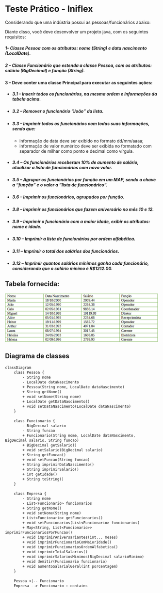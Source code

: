 # Teste Prático - Iniflex

Considerando que uma indústria possui as pessoas/funcionários abaixo:

Diante disso, você deve desenvolver um projeto java, com os seguintes requisitos:

##### 1– Classe Pessoa com os atributos: nome (String) e data nascimento (LocalDate).

##### 2 – Classe Funcionário que estenda a classe Pessoa, com os atributos: salário (BigDecimal) e função (String).

#### 3 – Deve conter uma classe Principal para executar as seguintes ações:
- ##### 3.1 – Inserir todos os funcionários, na mesma ordem e informações da tabela acima.
- ##### 3.2 – Remover o funcionário “João” da lista.
- ##### 3.3 – Imprimir todos os funcionários com todas suas informações, sendo que:
   -  informação de data deve ser exibido no formato dd/mm/aaaa;
   -  informação de valor numérico deve ser exibida no formatado com separador de milhar como ponto e decimal como vírgula.
- ##### 3.4 – Os funcionários receberam 10% de aumento de salário, atualizar a lista de funcionários com novo valor.
- ##### 3.5 – Agrupar os funcionários por função em um MAP, sendo a chave a “função” e o valor a “lista de funcionários”.
- ##### 3.6 – Imprimir os funcionários, agrupados por função.
- ##### 3.8 – Imprimir os funcionários que fazem aniversário no mês 10 e 12.
- ##### 3.9 – Imprimir o funcionário com a maior idade, exibir os atributos: nome e idade.
- ##### 3.10 – Imprimir a lista de funcionários por ordem alfabética.
- ##### 3.11 – Imprimir o total dos salários dos funcionários.
- ##### 3.12 – Imprimir quantos salários mínimos ganha cada funcionário, considerando que o salário mínimo é R$1212.00.

## Tabela fornecida:
![Tabela de usuários](./assets/tabela-funcionarios.png)

## Diagrama de classes

```mermaid
classDiagram
    class Pessoa {
        - String nome
        - LocalDate dataNascimento
        + Pessoa(String nome, LocalDate dataNascimento)
        + String getNome()
        + void setNome(String nome)
        + LocalDate getDataNascimento()
        + void setDataNascimento(LocalDate dataNascimento)
    }

    class Funcionario {
        - BigDecimal salario
        - String funcao
        + Funcionario(String nome, LocalDate dataNascimento, BigDecimal salario, String funcao)
        + BigDecimal getSalario()
        + void setSalario(BigDecimal salario)
        + String getFuncao()
        + void setFuncao(String funcao)
        + String imprimirDataNascimento()
        + String imprimirSalario()
        + int getIdade()
        + String toString()
    }

    class Empresa {
        - String nome
        - List<Funcionario> funcionarios
        + String getNome()
        + void setNome(String nome)
        + List<Funcionario> getFuncionarios()
        + void setFuncionarios(List<Funcionario> funcionarios)
        + Map<String, List<Funcionario>> imprimirFuncionariosPorFuncao()
        + void imprimirAniversariantes(int... meses)
        + void imprimirFuncionarioComMaiorIdade()
        + void imprimirFuncionariosOrdemAlfabetica()
        + void imprimirTotalSalarios()
        + void imprimirSalariosMinimos(BigDecimal salarioMinimo)
        + void demitir(Funcionario funcionario)
        + void aumentoSalarialGeral(int porcentagem)
    }

    Pessoa <|-- Funcionario
    Empresa --> Funcionario : contains
```
